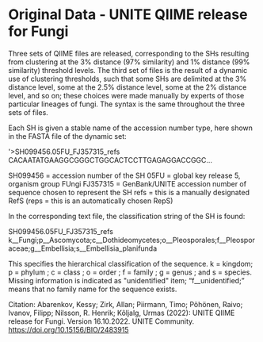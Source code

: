 # Original Data - 	UNITE QIIME release for Fungi
Three sets of QIIME files are released, corresponding to the SHs resulting from clustering at the 3% distance (97% similarity) and 1% distance (99% similarity) threshold levels. The third set of files is the result of a dynamic use of clustering thresholds, such that some SHs are delimited at the 3% distance level, some at the 2.5% distance level, some at the 2% distance level, and so on; these choices were made manually by experts of those particular lineages of fungi. The syntax is the same throughout the three sets of files.

Each SH is given a stable name of the accession number type, here shown in the FASTA file of the dynamic set:

'>SH099456.05FU_FJ357315_refs
CACAATATGAAGGCGGGCTGGCACTCCTTGAGAGGACCGGC…

SH099456 = accession number of the SH
05FU = global key release 5, organism group FUngi
FJ357315 = GenBank/UNITE accession number of sequence chosen to represent the SH
refs = this is a manually designated RefS
(reps = this is an automatically chosen RepS)

In the corresponding text file, the classification string of the SH is found:

SH099456.05FU_FJ357315_refs    k__Fungi;p__Ascomycota;c__Dothideomycetes;o__Pleosporales;f__Pleosporaceae;g__Embellisia;s__Embellisia_planifunda

This specifies the hierarchical classification of the sequence. k = kingdom; p = phylum ; c = class ; o = order ; f = family ; g = genus ; and s = species. Missing information is indicated as "unidentified" item; “f__unidentified;” means that no family name for the sequence exists.

Citation:
Abarenkov, Kessy; Zirk, Allan; Piirmann, Timo; Pöhönen, Raivo; Ivanov, Filipp; Nilsson, R. Henrik; Kõljalg, Urmas (2022): UNITE QIIME release for Fungi. Version 16.10.2022. UNITE Community. https://doi.org/10.15156/BIO/2483915
